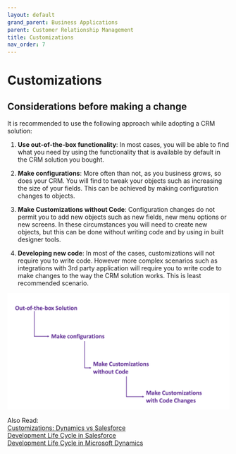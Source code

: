 ```yaml
---
layout: default
grand_parent: Business Applications
parent: Customer Relationship Management
title: Customizations
nav_order: 7
---
```


# Customizations
<!--- {: .no_toc }

## Table of contents
{: .no_toc .text-delta }

1. TOC
{:toc}
-->

## Considerations before making a change

 It is recommended to use the following approach while adopting a CRM solution:

 1. **Use out-of-the-box functionality**: In most cases, you will be able to find what you need by using the functionality that is available by default in the CRM solution you bought.

 2. **Make configurations**: More often than not, as you business grows, so does your CRM. You will find to tweak your objects such as increasing the size of your fields. This can be achieved by making configuration changes to objects.

 3. **Make Customizations without Code**: Configuration changes do not permit you to add new objects such as new fields, new menu options or new screens. In these circumstances you will need to create new objects, but this can be done without writing code and by using in built designer tools. 

 4. **Developing new code**: In most of the cases, customizations will not require you to write code. However more complex scenarios such as integrations with 3rd party application will require you to write code to make changes to the way the CRM solution works. This is least recommended scenario.

![](assets/images/customizations.png)


Also Read:
<br />
[Customizations: Dynamics vs Salesforce](CRM-CustomizationsDynamicsvsSalesforce.html)
<br />
[Development Life Cycle in Salesforce](CRM-DevelopmentLifeCycleSalesforce.html)
<br />
[Development Life Cycle in Microsoft Dynamics](CRM-DevelopmentLifeCycleDynamics.html)
